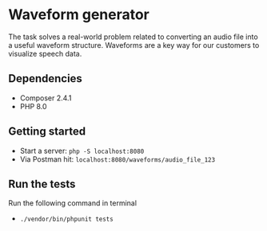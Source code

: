 # Waveform generator
The task solves a real-world problem related to converting an audio file into a useful waveform structure. Waveforms are a key way for our customers to visualize speech data.

## Dependencies
- Composer 2.4.1
- PHP 8.0

## Getting started
- Start a server: ```php -S localhost:8080```
- Via Postman hit: ```localhost:8080/waveforms/audio_file_123```

## Run the tests
Run the following command in terminal 
- ```./vendor/bin/phpunit tests```
